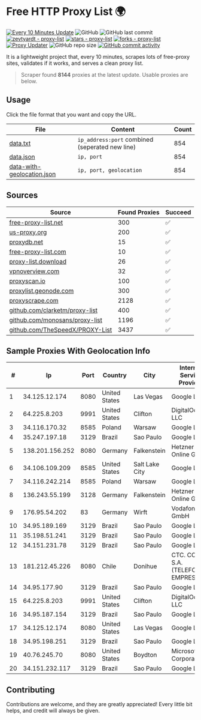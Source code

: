 
# Free HTTP Proxy List 🌍

[![Every 10 Minutes Update](https://github.com/mertguvencli/http-proxy-list/actions/workflows/main.yml/badge.svg?branch=main)](https://github.com/mertguvencli/http-proxy-list/actions/workflows/main.yml)
![GitHub](https://img.shields.io/github/license/mertguvencli/http-proxy-list)
![GitHub last commit](https://img.shields.io/github/last-commit/mertguvencli/http-proxy-list)
[![zevtyardt - proxy-list](https://img.shields.io/static/v1?label=zevtyardt&message=proxy-list&color=blue&logo=github)](https://github.com/zevtyardt/proxy-list "Go to GitHub repo")
[![stars - proxy-list](https://img.shields.io/github/stars/zevtyardt/proxy-list?style=social)](https://github.com/zevtyardt/proxy-list)
[![forks - proxy-list](https://img.shields.io/github/forks/zevtyardt/proxy-list?style=social)](https://github.com/zevtyardt/proxy-list)
[![Proxy Updater](https://github.com/zevtyardt/proxy-list/workflows/Proxy%20Updater/badge.svg)](https://github.com/zevtyardt/proxy-list/actions?query=workflow:"Proxy+Updater")
![GitHub repo size](https://img.shields.io/github/repo-size/zevtyardt/proxy-list)
[![GitHub commit activity](https://img.shields.io/github/commit-activity/m/zevtyardt/proxy-list?logo=commits)](https://github.com/zevtyardt/proxy-list/commits/main)

It is a lightweight project that, every 10 minutes, scrapes lots of free-proxy sites, validates if it works, and serves a clean proxy list.

> Scraper found **8144** proxies at the latest update. Usable proxies are below.

## Usage

Click the file format that you want and copy the URL.

|File|Content|Count|
|----|-------|-----|
|[data.txt](https://raw.githubusercontent.com/mertguvencli/http-proxy-list/main/proxy-list/data.txt)|`ip_address:port` combined (seperated new line)|854|
|[data.json](https://raw.githubusercontent.com/mertguvencli/http-proxy-list/main/proxy-list/data.json)|`ip, port`|854|
|[data-with-geolocation.json](https://raw.githubusercontent.com/mertguvencli/http-proxy-list/main/proxy-list/data-with-geolocation.json)|`ip, port, geolocation`|854|

## Sources

|Source|Found Proxies|Succeed|
|------|-------------|-------|
|[free-proxy-list.net](https://free-proxy-list.net)|300|✅|
|[us-proxy.org](https://www.us-proxy.org)|200|✅|
|[proxydb.net](http://proxydb.net)|15|✅|
|[free-proxy-list.com](https://free-proxy-list.com/?page=&port=&type%5B%5D=http&type%5B%5D=https&up_time=0&search=Search)|10|✅|
|[proxy-list.download](https://www.proxy-list.download/HTTP)|26|✅|
|[vpnoverview.com](https://vpnoverview.com/privacy/anonymous-browsing/free-proxy-servers)|32|✅|
|[proxyscan.io](https://www.proxyscan.io)|100|✅|
|[proxylist.geonode.com](https://proxylist.geonode.com/api/proxy-list?limit=300&page=1&sort_by=lastChecked&sort_type=desc&protocols=http,https)|300|✅|
|[proxyscrape.com](https://api.proxyscrape.com/v2/?request=displayproxies&protocol=http&timeout=10000&country=all&ssl=all&anonymity=all)|2128|✅|
|[github.com/clarketm/proxy-list](https://raw.githubusercontent.com/clarketm/proxy-list/master/proxy-list-raw.txt)|400|✅|
|[github.com/monosans/proxy-list](https://raw.githubusercontent.com/monosans/proxy-list/main/proxies/http.txt)|1196|✅|
|[github.com/TheSpeedX/PROXY-List](https://raw.githubusercontent.com/TheSpeedX/PROXY-List/master/http.txt)|3437|✅|


## Sample Proxies With Geolocation Info

|#|Ip|Port|Country|City|Internet Service Provider|
|-|--|----|-------|----|-------------------------|
|1|34.125.12.174|8080|United States|Las Vegas|Google LLC|
|2|64.225.8.203|9991|United States|Clifton|DigitalOcean, LLC|
|3|34.116.170.32|8585|Poland|Warsaw|Google LLC|
|4|35.247.197.18|3129|Brazil|Sao Paulo|Google LLC|
|5|138.201.156.252|8080|Germany|Falkenstein|Hetzner Online GmbH|
|6|34.106.109.209|8585|United States|Salt Lake City|Google LLC|
|7|34.116.242.214|8585|Poland|Warsaw|Google LLC|
|8|136.243.55.199|3128|Germany|Falkenstein|Hetzner Online GmbH|
|9|176.95.54.202|83|Germany|Wirft|Vodafone GmbH|
|10|34.95.189.169|3129|Brazil|Sao Paulo|Google LLC|
|11|35.198.51.241|3129|Brazil|Sao Paulo|Google LLC|
|12|34.151.231.78|3129|Brazil|Sao Paulo|Google LLC|
|13|181.212.45.226|8080|Chile|Donihue|CTC. CORP S.A. (TELEFONICA EMPRESAS)|
|14|34.95.177.90|3129|Brazil|Sao Paulo|Google LLC|
|15|64.225.8.203|9991|United States|Clifton|DigitalOcean, LLC|
|16|34.95.187.154|3129|Brazil|Sao Paulo|Google LLC|
|17|34.125.12.174|8080|United States|Las Vegas|Google LLC|
|18|34.95.198.251|3129|Brazil|Sao Paulo|Google LLC|
|19|40.76.245.70|8080|United States|Boydton|Microsoft Corporation|
|20|34.151.232.117|3129|Brazil|Sao Paulo|Google LLC|



## Contributing

Contributions are welcome, and they are greatly appreciated! Every
little bit helps, and credit will always be given.

